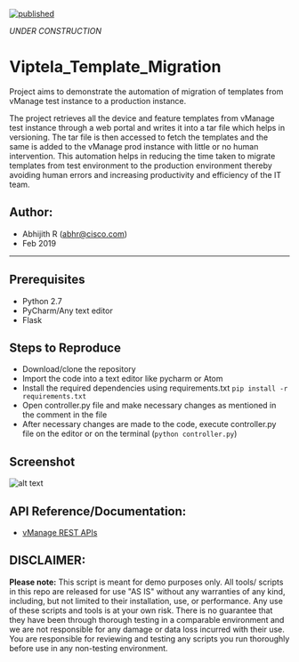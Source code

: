 [![published](https://static.production.devnetcloud.com/codeexchange/assets/images/devnet-published.svg)](https://developer.cisco.com/codeexchange/github/repo/gve-sw/Viptela_Template_Migration-master)

*UNDER CONSTRUCTION*

# Viptela_Template_Migration
Project aims to demonstrate the automation of migration of templates from vManage test instance to a production instance.

The project retrieves all the device and feature templates from vManage test instance through a web portal and writes it into a tar file which helps in versioning. The tar file is then accessed to fetch the templates and the same is added to the vManage prod instance with little or no human intervention. This automation helps in reducing the time taken to migrate templates from test environment to the production environment thereby avoiding human errors and increasing productivity and efficiency of the IT team.

## Author:

* Abhijith R (abhr@cisco.com)
*  Feb 2019
***

## Prerequisites
* Python 2.7
* PyCharm/Any text editor
* Flask

## Steps to Reproduce
* Download/clone the repository
* Import the code into a text editor like pycharm or Atom
* Install the required dependencies using requirements.txt ```pip install -r requirements.txt```
* Open controller.py file and make necessary changes as mentioned in the comment in the file
* After necessary changes are made to the code, execute controller.py file on the editor or on the terminal (```python controller.py```)


## Screenshot

![alt text](https://github.com/gve-sw/Viptela_Template_Migration-master/blob/master/viptela_template_migration.png)


## API Reference/Documentation:
* [vManage REST APIs](https://sdwan-docs.cisco.com/Product_Documentation/Command_Reference/vManage_REST_APIs/vManage_REST_APIs_Overview)

## DISCLAIMER:
<b>Please note:</b> This script is meant for demo purposes only. All tools/ scripts in this repo are released for use "AS IS" without any warranties of any kind, including, but not limited to their installation, use, or performance. Any use of these scripts and tools is at your own risk. There is no guarantee that they have been through thorough testing in a comparable environment and we are not responsible for any damage or data loss incurred with their use.
You are responsible for reviewing and testing any scripts you run thoroughly before use in any non-testing environment.
